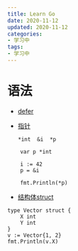 ```yaml
---
title: Learn Go
date: 2020-11-12
updated: 2020-11-12
categories:
- 学习中
tags:
- 学习中
---
```


# 语法
- [defer](https://tour.go-zh.org/flowcontrol/12)

- [指针](https://tour.go-zh.org/moretypes/1)

	`*int  &i  *p`
```
	var p *int

	i := 42
	p = &i

	fmt.Println(*p)
```

- [结构体struct](https://tour.go-zh.org/moretypes/2)
```
type Vector struct {
	X int
	Y int
}
v := Vector{1, 2}
fmt.Println(v.X)
```